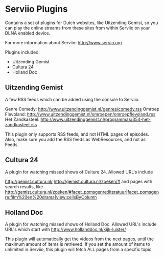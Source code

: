 Serviio Plugins
====

Contains a set of plugins for Dutch websites, like Uitzending Gemist, so you can play the online streams from these sites from within Serviio on your DLNA enabled device.

For more information about Serviio: http://www.servio.org

Plugins included:

* Uitzending Gemist
* Cultura 24
* Holland Doc

## Uitzending Gemist

A few RSS feeds which can be added using the console to Serviio:

Genre Comedy: http://www.uitzendinggemist.nl/genres/comedy.rss 
Omroep Flevoland: http://www.uitzendinggemist.nl/omroepen/omroepflevoland.rss 
Het Zandkasteel: http://www.uitzendinggemist.nl/programmas/354-het-zandkasteel.rss
 
This plugin only supports RSS feeds, and not HTML pages of episodes. Also, make sure you add the RSS feeds as WebResources, and not as Feeds.

## Cultura 24

A plugin for watching missed shows of Culture 24. Allowed URL's include

http://gemist.cultura.nl/
http://gemist.cultura.nl/zoeken/#
and pages with search results, like
http://gemist.cultura.nl/zoeken/#facet_pomsgenre:literatuur|facet_pomsgenre:film%20en%20drama|view:cellsByColumn

## Holland Doc

A plugin for watching missed shows of Holland Doc. Allowed URL's include URL's which start with 
http://www.hollanddoc.nl/kijk-luister/

This plugin will automatically get the videos from the next pages, until the maximum amount of items is retrieved. If you set the amount of items to unlimited in Serviio, this plugin will fetch ALL pages from a specific topic.

